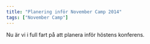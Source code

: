 ```yaml
---
title: "Planering inför November Camp 2014"
tags: ["November Camp"]
---
```


Nu är vi i full fart på att planera inför höstens konferens.